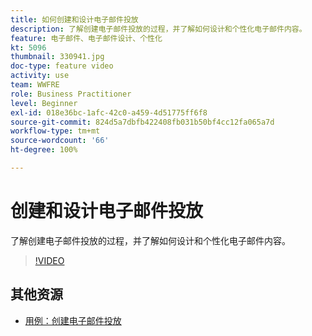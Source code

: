 ```yaml
---
title: 如何创建和设计电子邮件投放
description: 了解创建电子邮件投放的过程，并了解如何设计和个性化电子邮件内容。
feature: 电子邮件、电子邮件设计、个性化
kt: 5096
thumbnail: 330941.jpg
doc-type: feature video
activity: use
team: WWFRE
role: Business Practitioner
level: Beginner
exl-id: 018e36bc-1afc-42c0-a459-4d51775ff6f8
source-git-commit: 824d5a7dbfb422408fb031b50bf4cc12fa065a7d
workflow-type: tm+mt
source-wordcount: '66'
ht-degree: 100%

---
```


# 创建和设计电子邮件投放

了解创建电子邮件投放的过程，并了解如何设计和个性化电子邮件内容。

>[!VIDEO](https://video.tv.adobe.com/v/330941?quality=12)

## 其他资源

* [用例：创建电子邮件投放](https://experienceleague.adobe.com/docs/campaign-classic/using/designing-content/editing-html-content/use-case--creating-an-email-delivery.html?lang=zh-Hans#designing-content)
